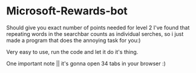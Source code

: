 # Microsoft-Rewards-bot
Should give you exact number of points needed for level 2
I've found that repeating words in the searchbar counts as individual serches, so i just made a program that does the annoying task for you:)

Very easy to use, run the code and let it do it's thing.

One important note || it's gonna open 34 tabs in your browser :)
